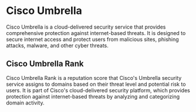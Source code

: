 # Cisco Umbrella

Cisco Umbrella is a cloud-delivered security service that provides comprehensive protection against internet-based threats. It is designed to secure internet access and protect users from malicious sites, phishing attacks, malware, and other cyber threats. 

## Cisco Umbrella Rank

Cisco Umbrella Rank is a reputation score that Cisco's Umbrella security service assigns to domains based on their threat level and potential risk to users. It is part of Cisco's cloud-delivered security platform, which provides protection against internet-based threats by analyzing and categorizing domain activity.
